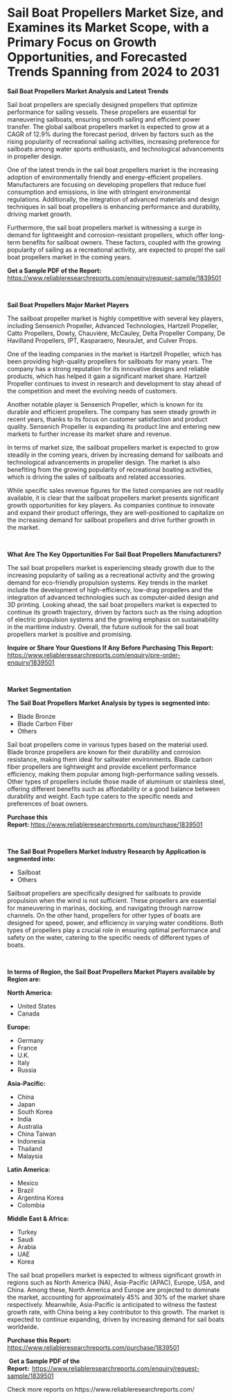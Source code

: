 <p><h1>Sail Boat Propellers Market Size, and Examines its Market Scope, with a Primary Focus on Growth Opportunities, and Forecasted Trends Spanning from 2024 to 2031</h1></p><p><strong>Sail Boat Propellers Market Analysis and Latest Trends</strong></p>
<p><p>Sail boat propellers are specially designed propellers that optimize performance for sailing vessels. These propellers are essential for maneuvering sailboats, ensuring smooth sailing and efficient power transfer. The global sailboat propellers market is expected to grow at a CAGR of 12.9% during the forecast period, driven by factors such as the rising popularity of recreational sailing activities, increasing preference for sailboats among water sports enthusiasts, and technological advancements in propeller design.</p><p>One of the latest trends in the sail boat propellers market is the increasing adoption of environmentally friendly and energy-efficient propellers. Manufacturers are focusing on developing propellers that reduce fuel consumption and emissions, in line with stringent environmental regulations. Additionally, the integration of advanced materials and design techniques in sail boat propellers is enhancing performance and durability, driving market growth.</p><p>Furthermore, the sail boat propellers market is witnessing a surge in demand for lightweight and corrosion-resistant propellers, which offer long-term benefits for sailboat owners. These factors, coupled with the growing popularity of sailing as a recreational activity, are expected to propel the sail boat propellers market in the coming years.</p></p>
<p><strong>Get a Sample PDF of the Report:&nbsp;</strong> <a href="https://www.reliableresearchreports.com/enquiry/request-sample/1839501">https://www.reliableresearchreports.com/enquiry/request-sample/1839501</a></p>
<p>&nbsp;</p>
<p><strong>Sail Boat Propellers Major Market Players</strong></p>
<p><p>The sailboat propeller market is highly competitive with several key players, including Sensenich Propeller, Advanced Technologies, Hartzell Propeller, Catto Propellers, Dowty, Chauvière, McCauley, Delta Propeller Company, De Havilland Propellers, IPT, Kasparaero, NeuraJet, and Culver Props.</p><p>One of the leading companies in the market is Hartzell Propeller, which has been providing high-quality propellers for sailboats for many years. The company has a strong reputation for its innovative designs and reliable products, which has helped it gain a significant market share. Hartzell Propeller continues to invest in research and development to stay ahead of the competition and meet the evolving needs of customers.</p><p>Another notable player is Sensenich Propeller, which is known for its durable and efficient propellers. The company has seen steady growth in recent years, thanks to its focus on customer satisfaction and product quality. Sensenich Propeller is expanding its product line and entering new markets to further increase its market share and revenue.</p><p>In terms of market size, the sailboat propellers market is expected to grow steadily in the coming years, driven by increasing demand for sailboats and technological advancements in propeller design. The market is also benefiting from the growing popularity of recreational boating activities, which is driving the sales of sailboats and related accessories.</p><p>While specific sales revenue figures for the listed companies are not readily available, it is clear that the sailboat propellers market presents significant growth opportunities for key players. As companies continue to innovate and expand their product offerings, they are well-positioned to capitalize on the increasing demand for sailboat propellers and drive further growth in the market.</p></p>
<p>&nbsp;</p>
<p><strong>What Are The Key Opportunities For Sail Boat Propellers Manufacturers?</strong></p>
<p><p>The sail boat propellers market is experiencing steady growth due to the increasing popularity of sailing as a recreational activity and the growing demand for eco-friendly propulsion systems. Key trends in the market include the development of high-efficiency, low-drag propellers and the integration of advanced technologies such as computer-aided design and 3D printing. Looking ahead, the sail boat propellers market is expected to continue its growth trajectory, driven by factors such as the rising adoption of electric propulsion systems and the growing emphasis on sustainability in the maritime industry. Overall, the future outlook for the sail boat propellers market is positive and promising.</p></p>
<p><strong>Inquire or Share Your Questions If Any Before Purchasing This Report:</strong> <a href="https://www.reliableresearchreports.com/enquiry/pre-order-enquiry/1839501">https://www.reliableresearchreports.com/enquiry/pre-order-enquiry/1839501</a></p>
<p>&nbsp;</p>
<p><strong>Market Segmentation</strong></p>
<p><strong>The Sail Boat Propellers Market Analysis by types is segmented into:</strong></p>
<p><ul><li>Blade Bronze</li><li>Blade Carbon Fiber</li><li>Others</li></ul></p>
<p><p>Sail boat propellers come in various types based on the material used. Blade bronze propellers are known for their durability and corrosion resistance, making them ideal for saltwater environments. Blade carbon fiber propellers are lightweight and provide excellent performance efficiency, making them popular among high-performance sailing vessels. Other types of propellers include those made of aluminum or stainless steel, offering different benefits such as affordability or a good balance between durability and weight. Each type caters to the specific needs and preferences of boat owners.</p></p>
<p><strong>Purchase this Report:&nbsp;</strong><a href="https://www.reliableresearchreports.com/purchase/1839501">https://www.reliableresearchreports.com/purchase/1839501</a></p>
<p>&nbsp;</p>
<p><strong>The Sail Boat Propellers Market Industry Research by Application is segmented into:</strong></p>
<p><ul><li>Sailboat</li><li>Others</li></ul></p>
<p><p>Sailboat propellers are specifically designed for sailboats to provide propulsion when the wind is not sufficient. These propellers are essential for maneuvering in marinas, docking, and navigating through narrow channels. On the other hand, propellers for other types of boats are designed for speed, power, and efficiency in varying water conditions. Both types of propellers play a crucial role in ensuring optimal performance and safety on the water, catering to the specific needs of different types of boats.</p></p>
<p>&nbsp;</p>
<p><strong>In terms of Region, the Sail Boat Propellers Market Players available by Region are:</strong></p>
<p>
    <p> <strong> North America: </strong>
        <ul>
            <li>United States</li>
            <li>Canada</li>
        </ul>
        </p> 
    <p> <strong> Europe: </strong>
        <ul>
            <li>Germany</li>
            <li>France</li>
            <li>U.K.</li>
            <li>Italy</li>
            <li>Russia</li>
        </ul>
        </p> 
    <p> <strong> Asia-Pacific: </strong>
        <ul>
            <li>China</li>
            <li>Japan</li>
            <li>South Korea</li>
            <li>India</li>
            <li>Australia</li>
            <li>China Taiwan</li>
            <li>Indonesia</li>
            <li>Thailand</li>
            <li>Malaysia</li>
        </ul>
        </p> 
    <p> <strong> Latin America: </strong>
        <ul>
            <li>Mexico</li>
            <li>Brazil</li>
            <li>Argentina Korea</li>
            <li>Colombia</li>
        </ul>
        </p> 
    <p> <strong> Middle East & Africa: </strong>
        <ul>
            <li>Turkey</li>
            <li>Saudi</li>
            <li>Arabia</li>
            <li>UAE</li>
            <li>Korea</li>
        </ul>
    </p>
    </p>
<p><p>The sail boat propellers market is expected to witness significant growth in regions such as North America (NA), Asia-Pacific (APAC), Europe, USA, and China. Among these, North America and Europe are projected to dominate the market, accounting for approximately 45% and 30% of the market share respectively. Meanwhile, Asia-Pacific is anticipated to witness the fastest growth rate, with China being a key contributor to this growth. The market is expected to continue expanding, driven by increasing demand for sail boats worldwide.</p></p>
<p><strong>Purchase this Report: </strong><a href="https://www.reliableresearchreports.com/purchase/1839501">https://www.reliableresearchreports.com/purchase/1839501</a></p>
<p>&nbsp;<strong>Get a Sample PDF of the Report:&nbsp;&nbsp;</strong><a href="https://www.reliableresearchreports.com/enquiry/request-sample/1839501">https://www.reliableresearchreports.com/enquiry/request-sample/1839501</a></p>
<p><strong></strong></p>
<p>Check more reports on https://www.reliableresearchreports.com/</p>
